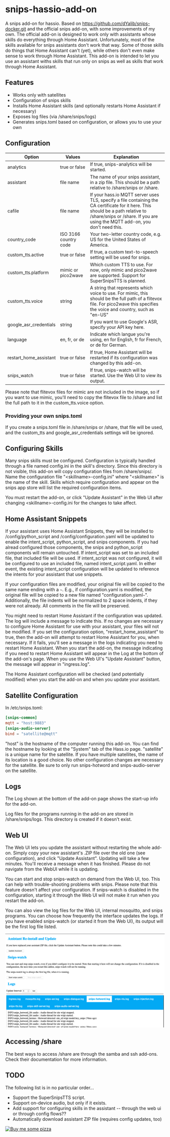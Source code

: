 # snips-hassio-add-on
A snips add-on for hassio.  Based on
https://github.com/dYalib/snips-docker.git and the official snips add-on,
with some improvements of my own.  The official add-on is designed to work
only with assistants whose skills do everything through Home Assistant.
Unfortunately, most of the skills available for snips assistants don't work
that way.  Some of those skills do things that Home Assistant can't (yet),
while others don't even make sense to work through Home Assistant.  This
add-on is intended to let you use an assistant withs skills that run only on
snips as well as skills that work through Home Assistant.

## Features
- Works only with satellites
- Configuration of snips skills
- Installs Home Assistant skills (and optionally restarts Home Assistant if necessary)
- Exposes log files (via /share/snips/logs)
- Generates snips.toml based on configuration, or allows you to use your own

## Configuration
| Option | Values | Explanation |
|--------|--------|-------------|
|analytics|true or false|If true, snips-analytics will be started.|
|assistant|file name|The name of your snips assistant, in a zip file.  This should be a path relative to /share/snips or /share.|
|cafile|file name|If your hass.io MQTT server uses TLS, specify a file containing the CA certificate for it here.  This should be a path relative to /share/snips or /share.  If you are using the MQTT add-on, you don't need this.|
|country_code|ISO 3166 country code|Your two-letter country code, e.g. US for the United States of America.|
|custom_tts.active|true or false|If true, a custom text-to-speech setting will be used for snips.|
|custom_tts.platform|mimic or pico2wave|Which custom TTS to use. For now, only mimic and pico2wave are supported.  Support for SuperSnipsTTS is planned.|
|custom_tts.voice|string|A string that represents which voice to use.  For mimic, this should be the full path of a flitevox file.  For pico2wave this specifies the voice and country, such as "en-US"|
|google_asr_credentials|string|If you want to use Google's ASR, specify your API key here.|
|language|en, fr, or de|Indicate which langue you're using, en for English, fr for French, or de for German.|
|restart_home_assistant|true or false|If true, Home Assistant will be restarted if its configuration was changed by this add-on. |
|snips_watch|true or false|If true, snips-watch will be started.  Use the Web UI to view its output.|

Please note that flitevox files for mimic are not included in the image, so
if you want to use mimic, you'll need to copy the flitevox file to /share
and list the full path to it in the custom_tts.voice option.

### Providing your own snips.toml
If you create a snips.toml file in /share/snips or /share, that file will be
used, and the custom_tts and google_asr_credentials settings will be
ignored.

## Configuring Skills
Many snips skills must be configured. Configuration is typically handled
through a file named config.ini in the skill's directory.  Since this
directory is not visible, this add-on will copy configuration files from
/share/snips/.  Name the configuration file "\<skillname>-config.ini" where
"\<skillname>" is the name of the skill.  Skills which require configuration
and appear on the snips app store will list the required configuration
items.

You must restart the add-on, or click "Update Assistant" in the Web UI after
changing \<skillname>-config.ini for the changes to take affect.

## Home Assistant Snippets
If your assistant uses Home Assistant Snippets, they will be installed to
/config/python_script and /config/configuration.yaml will be updated to
enable the intent_script, python_script, and snips components.  If you had
alread configured those components, the snips and python_script components
will remain untouched.  If intent_script was set to an included file, that
included file will be used.  If intent_script was not configured, it will be
configured to use an included file, named intent_script.yaml.  In either
event, the existing intent_script configuration will be updated to reference
the intents for your assistant that use snippets.

If your configuration files are modified, your original file will be copied
to the same name ending with a `~`.  E.g., if configuration.yaml is
modified, the original file will be copied to a new file named
"configuration.yaml`~`".  Additionally, the file indents will be normalized
to 2 space indents, if they were not already.  All comments in the file will
be preserved.

You might need to restart Home Assistant if the configuration was updated.  The
log will include a message to indicate this.  If no changes are necessary to
configure Home Assistant for use with your assistant, your files will not be
modified.  If you set the configuration option, "restart_home_assistant" to
true, then the add-on will attempt to restart Home Assistant for you, when
necessary.  If it fails, you'll see a message in the logs indicating you need
to restart Home Assistant.  When you start the add-on, the message indicating
if you need to restart Home Assistant will appear in the Log at the bottom of
the add-on's page.  When you use the Web UI's "Update Assistant" button, the
message will appear in "ingress.log".

The Home Assistant configuration will be checked (and potentially modified)
when you start the add-on and when you update your assistant.

## Satellite Configuration
In /etc/snips.toml:
```toml
[snips-common]
mqtt = "host:9883"
[snips-audio-server]
bind = "satellite@mqtt"
```
"host" is the hostname of the computer running this add-on.  You can find
the hostname by looking at the "System" tab of the Hass.io page.
"satellite" is a unique name for the satellite.  If you have multiple
satellites, the name of its location is a good choice.  No other
configuration changes are necessary for the satellite.  Be sure to only run
snips-hotword and snips-audio-server on the satellite.

## Logs
The Log shown at the bottom of the add-on page shows the start-up info for
the add-on.

Log files for the programs running in the add-on are stored in
/share/snips/logs.  This directory is created if it doesn't exist.
 
## Web UI
The Web UI lets you update the assistant without restarting the whole
add-on.  Simply copy your new assistant's .ZIP file over the old one (see
configuration), and click "Update Assistant".  Updating will take a few
minutes.  You'll receive a message when it has finished.  Please do not
navigate from the WebUI while it is updating.

You can start and stop snips-watch on demand from the Web UI, too.  This can
help with trouble-shooting problems with snips.  Please note that this
feature doesn't affect your configuration.  If snips-watch is disabled in
the configuration, starting it through the Web UI will not make it run when
you restart the add-on.

You can also view the log files for the Web UI, internal mosquitto, and
snips programs.  You can choose how frequently the interface updates the
logs.  If you have enabled snips-watch (or started it from the Web UI), its
output will be the first log file listed.

![Web UI Screenshot](/snips-base-webui.png?raw=true)

## Accessing /share
The best ways to access /share are through the samba and ssh add-ons.  Check
their documentation for more information.

## TODO
The following list is in no particular order...

- Support the SuperSnipsTTS script.
- Support on-device audio, but only if it exists.
- Add support for configuring skills in the assistant -- through the web ui or through config flows??
- Automatically download assistant ZIP file (requires config updates, too)

[![Buy me some pizza](https://www.buymeacoffee.com/assets/img/custom_images/orange_img.png)](https://www.buymeacoffee.com/qpunYPZx5)
